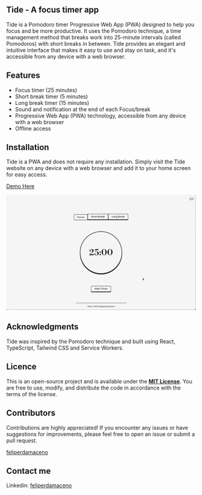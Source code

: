 ## Tide - A focus timer app

Tide is a Pomodoro timer Progressive Web App (PWA) designed to help you focus and be more productive. It uses the Pomodoro technique, a time management method that breaks work into 25-minute intervals (called Pomodoros) with short breaks in between. Tide provides an elegant and intuitive interface that makes it easy to use and stay on task, and it's accessible from any device with a web browser.

## Features

- Focus timer (25 minutes)
- Short break timer (5 minutes)
- Long break timer (15 minutes)
- Sound and notification at the end of each Focus/break
- Progressive Web App (PWA) technology, accessible from any device with a web browser
- Offline access

## Installation

Tide is a PWA and does not require any installation. Simply visit the Tide website on any device with a web browser and add it to your home screen for easy access.

[Demo Here](https://tide-focus-timer.netlify.app)

![page-showcase](app-showcase/app-showcase.gif)

## Acknowledgments

Tide was inspired by the Pomodoro technique and built using React, TypeScript, Tailwind CSS and Service Workers.

## Licence

This is an open-source project and is available under the [**MIT License**](LICENSE). You are free to use, modify, and distribute the code in accordance with the terms of the license.

## Contributors

Contributions are highly appreciated! If you encounter any issues or have suggestions for improvements, please feel free to open an issue or submit a pull request.

[feliperdamaceno](https://github.com/feliperdamaceno)

## Contact me

Linkedin: [feliperdamaceno](https://www.linkedin.com/in/feliperdamaceno)
